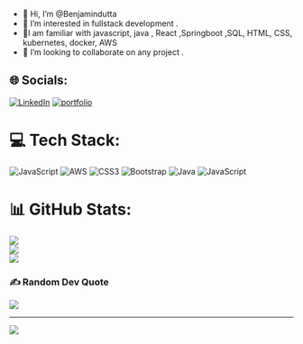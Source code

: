 - 👋 Hi, I’m @Benjamindutta
- 👀 I’m interested in fullstack development  .
- 🌱I am familiar with javascript, java , React ,Springboot ,SQL, HTML, CSS, kubernetes, docker, AWS
- 💞️ I’m looking to collaborate on any project  .


## 🌐 Socials:
[![LinkedIn](https://img.shields.io/badge/LinkedIn-%230077B5.svg?logo=linkedin&logoColor=white)](https://linkedin.com/in/benjamin-d-375684124) 
[![portfolio](https://img.shields.io/badge/my_portfolio-000?style=for-the-badge&logo=ko-fi&logoColor=white)](https://benjamindutta-tech.vercel.app)

# 💻 Tech Stack:
![JavaScript](https://img.shields.io/badge/javascript-%23323330.svg?style=for-the-badge&logo=javascript&logoColor=%23F7DF1E) ![AWS](https://img.shields.io/badge/AWS-%23FF9900.svg?style=for-the-badge&logo=amazon-aws&logoColor=white) ![CSS3](https://img.shields.io/badge/css3-%231572B6.svg?style=for-the-badge&logo=css3&logoColor=white) ![Bootstrap](https://img.shields.io/badge/bootstrap-%238511FA.svg?style=for-the-badge&logo=bootstrap&logoColor=white) ![Java](https://img.shields.io/badge/java-%23ED8B00.svg?style=for-the-badge&logo=openjdk&logoColor=white) ![JavaScript](https://img.shields.io/badge/javascript-%23323330.svg?style=for-the-badge&logo=javascript&logoColor=%23F7DF1E)
# 📊 GitHub Stats:
![](https://github-readme-stats.vercel.app/api?username=Benjamindutta&theme=dark&hide_border=false&include_all_commits=true&count_private=true)<br/>
![](https://github-readme-streak-stats.herokuapp.com/?user=Benjamindutta&theme=dark&hide_border=false)<br/>
![](https://github-readme-stats.vercel.app/api/top-langs/?username=Benjamindutta&theme=dark&hide_border=false&include_all_commits=true&count_private=true&layout=compact)

### ✍️ Random Dev Quote
![](https://quotes-github-readme.vercel.app/api?type=horizontal&theme=radical)

---
[![](https://visitcount.itsvg.in/api?id=Benjamindutta&icon=0&color=0)](https://visitcount.itsvg.in)

<!-- Proudly created with GPRM ( https://gprm.itsvg.in ) -->
